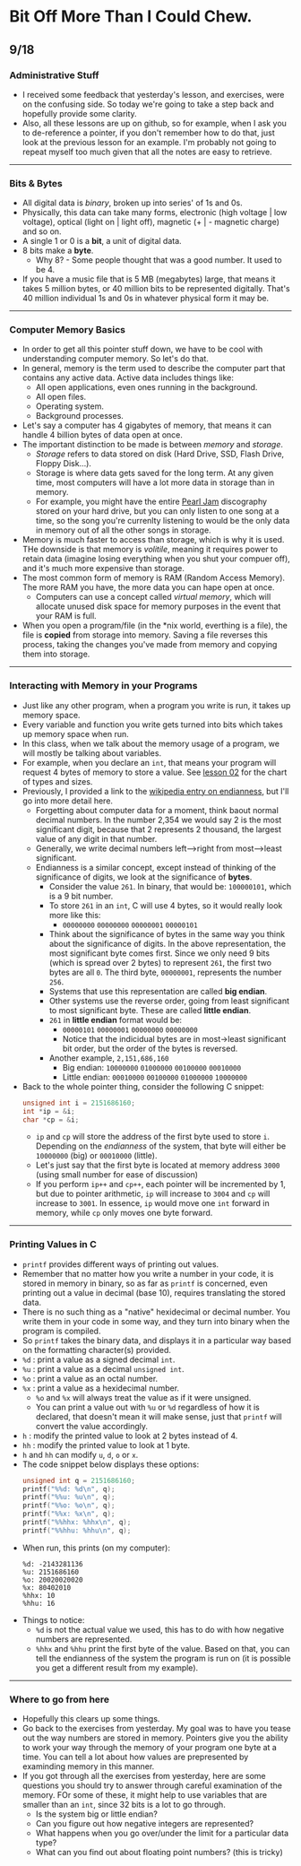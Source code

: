 # Bit Off More Than I Could Chew.
## 9/18

### Administrative Stuff
 * I received some feedback that yesterday's lesson, and exercises, were on the confusing side. So today we're going to take a step back and hopefully provide some clarity.
 * Also, all these lessons are up on github, so for example, when I ask you to de-reference a pointer, if you don't remember how to do that, just look at the previous lesson for an example. I'm probably not going to repeat myself too much given that all the notes are easy to retrieve.
---

### Bits & Bytes
 * All digital data is _binary_, broken up into series' of 1s and 0s.
 * Physically, this data can take many forms, electronic (high voltage | low voltage), optical (light on | light off), magnetic (+ | - magnetic charge) and so on.
 * A single 1 or 0 is a __bit__, a unit of digital data.
 * 8 bits make a __byte__.
   * Why 8? - Some people thought that was a good number. It used to be 4.
 * If you have a music file that is 5 MB (megabytes) large, that means it takes 5 million bytes, or 40 million bits to be represented digitally. That's 40 million individual 1s and 0s in whatever physical form it may be.
---

### Computer Memory Basics
 * In order to get all this pointer stuff down, we have to be cool with understanding computer memory. So let's do that.
 * In general, memory is the term used to describe the computer part that contains any active data. Active data includes things like:
   * All open applications, even ones running in the background.
   * All open files.
   * Operating system.
   * Background processes.
 * Let's say a computer has 4 gigabytes of memory, that means it can handle 4 billion bytes of data open at once.
 * The important distinction to be made is between _memory_ and _storage_.
   * _Storage_ refers to data stored on disk (Hard Drive, SSD, Flash Drive, Floppy Disk...).
   * Storage is where data gets saved for the long term. At any given time, most computers will have a lot more data in storage than in memory.
   * For example, you might have the entire [Pearl Jam](https://en.wikipedia.org/wiki/Pearl_Jam) discography stored on your hard drive, but you can only listen to one song at a time, so the song you're currenlty listening to would be the only data in memory out of all the other songs in storage.
 * Memory is much faster to access than storage, which is why it is used. THe downside is that memory is _volitile_, meaning it requires power to retain data (imagine losing everything when you shut your compuer off), and it's much more expensive than storage.
 * The most common form of memory is RAM (Random Access Memory). The more RAM you have, the more data you can hape open at once.
   * Computers can use a concept called _virtual memory_, which will allocate unused disk space for memory purposes in the event that your RAM is full.
 * When you open a program/file (in the *nix world, everthing is a file), the file is __copied__ from storage into memory. Saving a file reverses this process, taking the changes you've made from memory and copying them into storage.
---

### Interacting with Memory in your Programs
 * Just like any other program, when a program you write is run, it takes up memory space.
 * Every variable and function you write gets turned into bits which takes up memory space when run.
 * In this class, when we talk about the memory usage of a program, we will mostly be talking about variables.
 * For example, when you declare an `int`, that means your program will request 4 bytes of memory to store a value. See [lesson 02](02_variables.md) for the chart of types and sizes.
 * Previously, I provided a link to the [wikipedia entry on endianness](https://en.wikipedia.org/wiki/Endianness), but I'll go into more detail here.
   * Forgetting about computer data for a moment, think baout normal decimal numbers. In the number 2,354 we would say 2 is the most significant digit, because that 2 represents 2 thousand, the largest value of any digit in that number.
   * Generally, we write decimal numbers left-->right from most-->least significant.
   * Endianness is a similar concept, except instead of thinking of the significance of digits, we look at the significance of __bytes__.
     * Consider the value `261`. In binary, that would be: `100000101`, which is a 9 bit number.
     * To store `261` in an `int`, C will use 4 bytes, so it would really look more like this:
       * `00000000` `00000000` `00000001` `00000101`
     * Think about the significance of bytes in the same way you think about the significance of digits. In the above representation, the most significant byte comes first. Since we only need 9 bits (which is spread over 2 bytes) to represent `261`, the first two bytes are all `0`. The third byte, `00000001`, represents the number `256`.
     * Systems that use this representation are called __big endian__.
     * Other systems use the reverse order, going from least significant to most significant byte. These are called __little endian__.
     * `261` in __little endian__ format would be:
       * `00000101` `00000001` `00000000` `00000000`
       * Notice that the indicidual bytes are in most->least significant bit order, but the order of the bytes is reversed.
     * Another example, `2,151,686,160`
       * Big endian: `10000000` `01000000` `00100000` `00010000`
       * Little endian: `00010000` `00100000` `01000000` `10000000`
 * Back to the whole pointer thing, consider the following C snippet:
   ```C
   unsigned int i = 2151686160;
   int *ip = &i;
   char *cp = &i;
   ```
   * `ip` and `cp` will store the address of the first byte used to store `i`. Depending on the _endianness_ of the system, that byte will either be `10000000` (big) or `00010000` (little).
   * Let's just say that the first byte is located at memory address `3000` (using small number for ease of discussion)
   * If you perform `ip++` and `cp++`, each pointer will be incremented by 1, but due to pointer arithmetic, `ip` will increase to `3004` and `cp` will increase to `3001`. In essence, `ip` would move one `int` forward in memory, while `cp` only moves one byte forward.
---

### Printing Values in C
 * `printf` provides different ways of printing out values.
 * Remember that no matter how you write a number in your code, it is stored in memory in binary, so as far as `printf` is concerned, even printing out a value in decimal (base 10), requires translating the stored data.
 * There is no such thing as a "native" hexidecimal or decimal number. You write them in your code in some way, and they turn into binary when the program is compiled.
 * So `printf` takes the binary data, and displays it in a particular way based on the formatting character(s) provided.
 * `%d` : print a value as a signed decimal `int`.
 * `%u` : print a value as a decimal `unsigned int`.
 * `%o` : print a value as an octal number.
 * `%x` : print a value as a hexidecimal number.
   * `%o` and `%x` will always treat the value as if it were unsigned.
   * You can print a value out with `%u` or `%d` regardless of how it is declared, that doesn't mean it will make sense, just that `printf` will convert the value accordingly.
 * `h` : modify the printed value to look at 2 bytes instead of 4.
 * `hh` : modify the printed value to look at 1 byte.
 * `h` and `hh` can modify `u`, `d`, `o` or `x`.
 * The code snippet below displays these options:
   ```C
   unsigned int q = 2151686160;
   printf("%%d: %d\n", q);
   printf("%%u: %u\n", q);
   printf("%%o: %o\n", q);
   printf("%%x: %x\n", q);
   printf("%%hhx: %hhx\n", q);
   printf("%%hhu: %hhu\n", q);
   ```
 * When run, this prints (on my computer):
   ```
   %d: -2143281136
   %u: 2151686160
   %o: 20020020020
   %x: 80402010
   %hhx: 10
   %hhu: 16
   ```
 * Things to notice:
   * `%d` is not the actual value we used, this has to do with how negative numbers are represented.
   * `%hhx` and `%hhu` print the first byte of the value. Based on that, you can tell the endianness of the system the program is run on (it is possible you get a different result from my example).
---

### Where to go from here
 * Hopefully this clears up some things.
 * Go back to the exercises from yesterday. My goal was to have you tease out the way numbers are stored in memory. Pointers give you the ability to work your way through the memory of your program one byte at a time. You can tell a lot about how values are prepresented by examinding memory in this manner.
 * If you got through all the exercises from yesterday, here are some questions you should try to answer through careful examination of the memory. FOr some of these, it might help to use variables that are smaller than an `int`, since 32 bits is a lot to go through.
   * Is the system big or little endian?
   * Can you figure out how negative integers are represented?
   * What happens when you go over/under the limit for a particular data type?
   * What can you find out about floating point numbers? (this is tricky)
